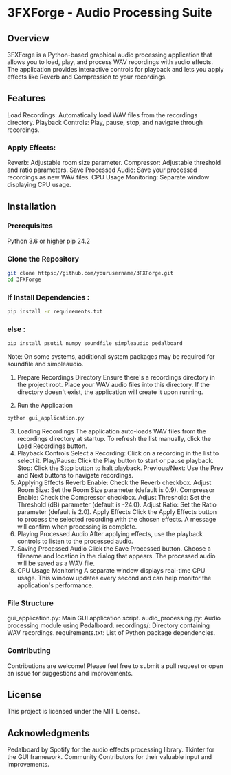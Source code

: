 # 3FXForge - Audio Processing Suite
## Overview
3FXForge is a Python-based graphical audio processing application that allows you to load, play, and process WAV recordings with audio effects. The application provides interactive controls for playback and lets you apply effects like Reverb and Compression to your recordings. 


## Features
Load Recordings: Automatically load WAV files from the recordings directory.
Playback Controls: Play, pause, stop, and navigate through recordings.
### Apply Effects:
Reverb: Adjustable room size parameter.
Compressor: Adjustable threshold and ratio parameters.
Save Processed Audio: Save your processed recordings as new WAV files.
CPU Usage Monitoring: Separate window displaying CPU usage.

## Installation
### Prerequisites
  Python 3.6 or higher
  pip 24.2
  
### Clone the Repository
```bash
git clone https://github.com/yourusername/3FXForge.git
cd 3FXForge
```
### If Install Dependencies :
``` bash
pip install -r requirements.txt
```
### else :

```bash
pip install psutil numpy soundfile simpleaudio pedalboard
```
Note: On some systems, additional system packages may be required for soundfile and simpleaudio.

1. Prepare Recordings Directory
Ensure there's a recordings directory in the project root. Place your WAV audio files into this directory. If the directory doesn't exist, the application will create it upon running.

2. Run the Application
```bash
python gui_application.py
```

3. Loading Recordings
The application auto-loads WAV files from the recordings directory at startup.
To refresh the list manually, click the Load Recordings button.
4. Playback Controls
Select a Recording: Click on a recording in the list to select it.
Play/Pause: Click the Play button to start or pause playback.
Stop: Click the Stop button to halt playback.
Previous/Next: Use the Prev and Next buttons to navigate recordings.
5. Applying Effects
Reverb
Enable: Check the Reverb checkbox.
Adjust Room Size: Set the Room Size parameter (default is 0.9).
Compressor
Enable: Check the Compressor checkbox.
Adjust Threshold: Set the Threshold (dB) parameter (default is -24.0).
Adjust Ratio: Set the Ratio parameter (default is 2.0).
Apply Effects
Click the Apply Effects button to process the selected recording with the chosen effects.
A message will confirm when processing is complete.
6. Playing Processed Audio
After applying effects, use the playback controls to listen to the processed audio.
7. Saving Processed Audio
Click the Save Processed button.
Choose a filename and location in the dialog that appears.
The processed audio will be saved as a WAV file.
8. CPU Usage Monitoring
A separate window displays real-time CPU usage.
This window updates every second and can help monitor the application's performance.

### File Structure
gui_application.py: Main GUI application script.
audio_processing.py: Audio processing module using Pedalboard.
recordings/: Directory containing WAV recordings.
requirements.txt: List of Python package dependencies.

### Contributing
Contributions are welcome! Please feel free to submit a pull request or open an issue for suggestions and improvements.

## License
This project is licensed under the MIT License.

## Acknowledgments
Pedalboard by Spotify for the audio effects processing library.
Tkinter for the GUI framework.
Community Contributors for their valuable input and improvements.
